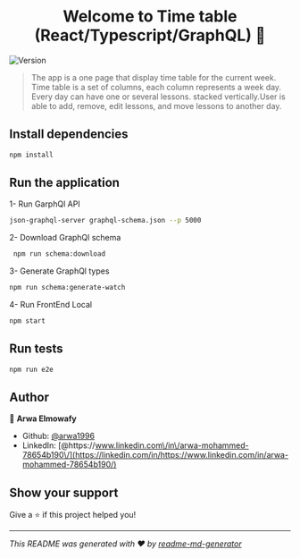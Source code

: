 <h1 align="center">Welcome to Time table (React/Typescript/GraphQL) 👋</h1>
<p>
  <img alt="Version" src="https://img.shields.io/badge/version-0.1.0-blue.svg?cacheSeconds=2592000" />
</p>

> The app is a one page that display time table for the current week. Time table is a set of columns, each column represents a week day. Every day can have one or several lessons. stacked vertically.User is able to add, remove, edit lessons, and move lessons to another day.

## Install dependencies

```sh
npm install
```

## Run the application

1- Run GarphQl API

```sh
json-graphql-server graphql-schema.json --p 5000
```

2- Download GraphQl schema

```sh
 npm run schema:download
```

3- Generate GraphQl types

```sh
npm run schema:generate-watch
```

4- Run FrontEnd Local

```sh
npm start
```

## Run tests

```sh
npm run e2e
```

## Author

👤 **Arwa Elmowafy**

- Github: [@arwa1996](https://github.com/arwa1996)
- LinkedIn: [@https:\/\/www.linkedin.com\/in\/arwa-mohammed-78654b190\/](https://linkedin.com/in/https://www.linkedin.com/in/arwa-mohammed-78654b190/)

## Show your support

Give a ⭐️ if this project helped you!

---

_This README was generated with ❤️ by [readme-md-generator](https://github.com/kefranabg/readme-md-generator)_
